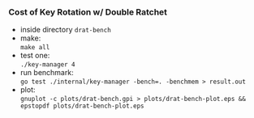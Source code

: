 ### Cost of Key Rotation w/ Double Ratchet

- inside directory `drat-bench`
- make: \
```make all```
- test one: \
```./key-manager 4```
- run benchmark: \
```go test ./internal/key-manager -bench=. -benchmem > result.out```
- plot: \
```gnuplot -c plots/drat-bench.gpi > plots/drat-bench-plot.eps && epstopdf plots/drat-bench-plot.eps```
